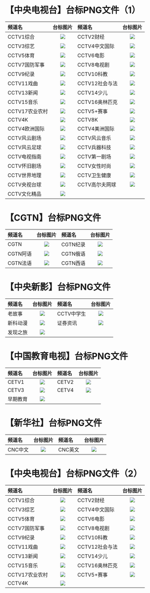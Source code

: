 # 【中央电视台】台标PNG文件（1）
|频道名|台标图片|频道名|台标图片|
|:---|:---:|:---|:---:|
|CCTV1综合|<img src="https://gcore.jsdelivr.net/gh/love599/tv/icon/CCTV1.png">|CCTV2财经|<img src="https://raw.githubusercontent.com/love599/TVLOGO/main/logo/央视/CCTV2.png">|
|CCTV3综艺|<img src="https://raw.githubusercontent.com/love599/TVLOGO/main/logo/央视/CCTV3.png">|CCTV4中文国际|<img src="https://raw.githubusercontent.com/love599/TVLOGO/main/logo/央视/CCTV4.png">|
|CCTV5体育|<img src="https://raw.githubusercontent.com/love599/TVLOGO/main/logo/央视/CCTV5.png">|CCTV6电影|<img src="https://raw.githubusercontent.com/love599/TVLOGO/main/logo/央视/CCTV6.png">|
|CCTV7国防军事|<img src="https://raw.githubusercontent.com/love599/TVLOGO/main/logo/央视/CCTV7.png">|CCTV8电视剧|<img src="https://raw.githubusercontent.com/love599/TVLOGO/main/logo/央视/CCTV8.png">|
|CCTV9纪录|<img src="https://raw.githubusercontent.com/love599/TVLOGO/main/logo/央视/CCTV9.png">|CCTV10科教|<img src="https://raw.githubusercontent.com/love599/TVLOGO/main/logo/央视/CCTV10.png">|
|CCTV11戏曲|<img src="https://raw.githubusercontent.com/love599/TVLOGO/main/logo/央视/CCTV11.png">|CCTV12社会与法|<img src="https://raw.githubusercontent.com/love599/TVLOGO/main/logo/央视/CCTV12.png">|
|CCTV13新闻|<img src="https://raw.githubusercontent.com/love599/TVLOGO/main/logo/央视/CCTV13.png">|CCTV14少儿|<img src="https://raw.githubusercontent.com/love599/TVLOGO/main/logo/央视/CCTV14.png">|
|CCTV15音乐|<img src="https://raw.githubusercontent.com/love599/TVLOGO/main/logo/央视/CCTV15.png">|CCTV16奥林匹克|<img src="https://raw.githubusercontent.com/love599/TVLOGO/main/logo/央视/CCTV16.png">|
|CCTV17农业农村|<img src="https://raw.githubusercontent.com/love599/TVLOGO/main/logo/央视/CCTV17.png">|CCTV5+赛事|<img src="https://raw.githubusercontent.com/love599/TVLOGO/main/logo/央视/CCTV5+.png">|
|CCTV4K|<img src="https://raw.githubusercontent.com/love599/TVLOGO/main/logo/央视/CCTV4K.png">|CCTV8K|<img src="https://raw.githubusercontent.com/love599/TVLOGO/main/logo/央视/CCTV8K.png">|
|CCTV4欧洲国际|<img src="https://raw.githubusercontent.com/love599/TVLOGO/main/logo/央视/CCTV4欧洲.png">|CCTV4美洲国际|<img src="https://raw.githubusercontent.com/love599/TVLOGO/main/logo/央视/CCTV4美洲.png">|
|CCTV风云剧场|<img src="https://raw.githubusercontent.com/love599/TVLOGO/main/logo/央视/风云剧场.png">|CCTV风云音乐|<img src="https://raw.githubusercontent.com/love599/TVLOGO/main/logo/央视/风云音乐.png">|
|CCTV风云足球|<img src="https://raw.githubusercontent.com/love599/TVLOGO/main/logo/央视/风云足球.png">|CCTV兵器科技|<img src="https://raw.githubusercontent.com/love599/TVLOGO/main/logo/央视/兵器科技.png">|
|CCTV电视指南|<img src="https://raw.githubusercontent.com/love599/TVLOGO/main/logo/央视/电视指南.png">|CCTV第一剧场|<img src="https://raw.githubusercontent.com/love599/TVLOGO/main/logo/央视/第一剧场.png">|
|CCTV怀旧剧场|<img src="https://raw.githubusercontent.com/love599/TVLOGO/main/logo/央视/怀旧剧场.png">|CCTV女性时尚|<img src="https://raw.githubusercontent.com/love599/TVLOGO/main/logo/央视/女性时尚.png">|
|CCTV世界地理|<img src="https://raw.githubusercontent.com/love599/TVLOGO/main/logo/央视/世界地理.png">|CCTV卫生健康|<img src="https://raw.githubusercontent.com/love599/TVLOGO/main/logo/央视/卫生健康.png">|
|CCTV央视台球|<img src="https://raw.githubusercontent.com/love599/TVLOGO/main/logo/央视/央视台球.png">|CCTV高尔夫网球|<img src="https://raw.githubusercontent.com/love599/TVLOGO/main/logo/央视/高尔夫网球.png">|
|CCTV文化精品|<img src="https://raw.githubusercontent.com/love599/TVLOGO/main/logo/央视/文化精品.png">|
# 【CGTN】台标PNG文件
|频道名|台标图片|频道名|台标图片|
|:---|:---:|:---|:---:|
|CGTN|<img src="https://raw.githubusercontent.com/love599/TVLOGO/main/logo/央视/CGTN.png">|CGTN纪录|<img src="https://raw.githubusercontent.com/love599/TVLOGO/main/logo/央视/CGTN纪录.png">|
|CGTN阿语|<img src="https://raw.githubusercontent.com/love599/TVLOGO/main/logo/央视/CGTN阿语.png">|CGTN俄语|<img src="https://raw.githubusercontent.com/love599/TVLOGO/main/logo/央视/CGTN俄语.png">|
|CGTN法语|<img src="https://raw.githubusercontent.com/love599/TVLOGO/main/logo/央视/CGTN法语.png">|CGTN西语|<img src="https://raw.githubusercontent.com/love599/TVLOGO/main/logo/央视/CGTN西语.png">|
# 【中央新影】台标PNG文件
|频道名|台标图片|频道名|台标图片|
|:---|:---:|:---|:---:|
|老故事|<img src="https://raw.githubusercontent.com/love599/TVLOGO/main/logo/央视/中央新影老故事.png">|CCTV中学生|<img src="https://raw.githubusercontent.com/love599/TVLOGO/main/logo/央视/中央新影中学生.png">|
|新科动漫|<img src="https://raw.githubusercontent.com/love599/TVLOGO/main/logo/央视/中央新影新科动漫.png">|证券资讯|<img src="https://raw.githubusercontent.com/love599/TVLOGO/main/logo/央视/中央新影证券资讯.png">|
|发现之旅|<img src="https://raw.githubusercontent.com/love599/TVLOGO/main/logo/央视/中央新影发现之旅.png">|
# 【中国教育电视】台标PNG文件
|频道名|台标图片|频道名|台标图片|
|:---|:---:|:---|:---:|
|CETV1|<img src="https://raw.githubusercontent.com/love599/TVLOGO/main/logo/央视/中国教育1台.png">|CETV2|<img src="https://raw.githubusercontent.com/love599/TVLOGO/main/logo/央视/中国教育2台.png">|
|CETV3|<img src="https://raw.githubusercontent.com/love599/TVLOGO/main/logo/央视/中国教育3台.png">|CETV4|<img src="https://raw.githubusercontent.com/love599/TVLOGO/main/logo/央视/中国教育4台.png">|
|早期教育|<img src="https://raw.githubusercontent.com/love599/TVLOGO/main/logo/央视/CETV早期教育.png">|
# 【新华社】台标PNG文件
|频道名|台标图片|频道名|台标图片|
|:---|:---:|:---|:---:|
|CNC中文|<img src="https://raw.githubusercontent.com/love599/TVLOGO/main/logo/央视/CNC中文.png">|CNC英文|<img src="https://raw.githubusercontent.com/love599/TVLOGO/main/logo/央视/CNC英文.png">|

# 【中央电视台】台标PNG文件（2）
|频道名|台标图片|频道名|台标图片|
|:---|:---:|:---|:---:|
|CCTV1综合|<img src="https://raw.githubusercontent.com/love599/TVLOGO/main/logo/央视/CCTV-1.png">|CCTV2财经|<img src="https://raw.githubusercontent.com/love599/TVLOGO/main/logo/央视/CCTV-2.png">|
|CCTV3综艺|<img src="https://raw.githubusercontent.com/love599/TVLOGO/main/logo/央视/CCTV-3.png">|CCTV4中文国际|<img src="https://raw.githubusercontent.com/love599/TVLOGO/main/logo/央视/CCTV-4.png">|
|CCTV5体育|<img src="https://raw.githubusercontent.com/love599/TVLOGO/main/logo/央视/CCTV-5.png">|CCTV6电影|<img src="https://raw.githubusercontent.com/love599/TVLOGO/main/logo/央视/CCTV-6.png">|
|CCTV7国防军事|<img src="https://raw.githubusercontent.com/love599/TVLOGO/main/logo/央视/CCTV-7.png">|CCTV8电视剧|<img src="https://raw.githubusercontent.com/love599/TVLOGO/main/logo/央视/CCTV-8.png">|
|CCTV9纪录|<img src="https://raw.githubusercontent.com/love599/TVLOGO/main/logo/央视/CCTV-9.png">|CCTV10科教|<img src="https://raw.githubusercontent.com/love599/TVLOGO/main/logo/央视/CCTV-10.png">|
|CCTV11戏曲|<img src="https://raw.githubusercontent.com/love599/TVLOGO/main/logo/央视/CCTV-11.png">|CCTV12社会与法|<img src="https://raw.githubusercontent.com/love599/TVLOGO/main/logo/央视/CCTV-12.png">|
|CCTV13新闻|<img src="https://raw.githubusercontent.com/love599/TVLOGO/main/logo/央视/CCTV-13.png">|CCTV14少儿|<img src="https://raw.githubusercontent.com/love599/TVLOGO/main/logo/央视/CCTV-14.png">|
|CCTV15音乐|<img src="https://raw.githubusercontent.com/love599/TVLOGO/main/logo/央视/CCTV-15.png">|CCTV16奥林匹克|<img src="https://raw.githubusercontent.com/love599/TVLOGO/main/logo/央视/CCTV-16.png">|
|CCTV17农业农村|<img src="https://raw.githubusercontent.com/love599/TVLOGO/main/logo/央视/CCTV-17.png">|CCTV5+赛事|<img src="https://raw.githubusercontent.com/love599/TVLOGO/main/logo/央视/CCTV-5+.png">|
|CCTV4K|<img src="https://raw.githubusercontent.com/love599/TVLOGO/main/logo/央视/CCTV-4K.png">|


